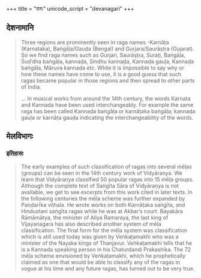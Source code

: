 +++
title = "रागः"
unicode_script = "devanagari"
+++

## देशनामानि
> Three regions are prominently seen in raga names -Karnāṭa (Karnataka), Baṅgāḷa/Gauḍa (Bengal) and Gurjara/Saurāṣṭra (Gujarat). So we find raga names such as Gurjari, Saurāṣṭra, Suraṭi, Baṅgāḷa, Śud’dha baṅgāḷa, kannaḍa, Sindhu kannaḍa, Kannaḍa gauḷa, Kannaḍa baṅgāḷa, Māruva kannaḍa etc. While it is impossible to say why or how these names have come to use, it is a good guess that such ragas became popular in those regions and then spread to other parts of India.
> 
> ... In musical works from around the 14th century, the words Karnata and Kannada have been used interchangeably. For example the same raga has been called Kannaḍa baṅgāḷa or karnāṭaka baṅgāḷa; kannaḍa gauḷa or karnāṭa gauḍa indicating the interchangeability of the words.


## मेलविभागः
### इतिहासः
> The early examples of such classification of ragas into several mēḷas (groups) can be seen in the 14th century work of Vidyāraṇya. We learn that Vidyāraṇya classified 50 popular ragas into 15 mēḷa groups. Although the complete text of Saṅgīta Sāra of Vidyāraṇya is not available, we get to see excerpts from this work cited in later texts. In the following centuries the mēḷa scheme was further expanded by Paṇḍarīka viṭhala. He wrote works on both Karnāṭaka saṅgīta, and Hindustani saṅgīta ragas while he was at Akbar’s court. Bayakāra Rāmāmātya, the minister of Aliya Ramaraya, the last king of Vijayanagara has also described another system of mēḷa classification. The final form for the mēḷa system was classification which is still used today was given by Veṅkaṭamakhi who was a minister of the Nayaka kings of Thanjavur. Veṅkaṭamakhi tells that he is a Kannada speaking person in his Chaturdandi Prakashika. The 72 mēḷa scheme envisioned by Veṅkaṭamakhi, which he prophetically claimed as one that would be able to classify any of the ragas in vogue at his time and any future ragas, has turned out to be very true.
